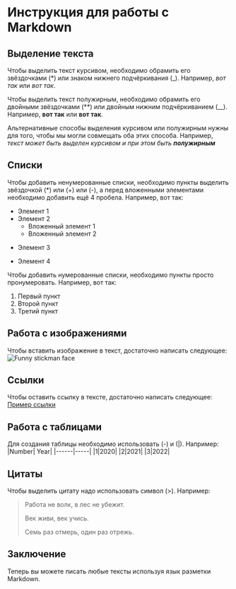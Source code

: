 # Инструкция для работы с Markdown

## Выделение текста
Чтобы выделить текст курсивом, необходимо обрамить его звёздочками (*) или знаком нижнего подчёркивания (_).
Например, *вот так* или _вот так_.

Чтобы выделить текст полужирным, необходимо
обрамить его двойными звёздочками (**) или двойным нижним подчёркиванием (__).
Например, **вот так** или __вот так__.

Альтернативные способы выделения курсивом или полужирным нужны для того, чтобы мы могли совмещать оба этих способа.
Например, *текст может быть выделен курсивом и при этом быть __полужирным__*
## Списки 

Чтобы добавить ненумерованные списки, необходимо пункты выделить звёздочкой (*) или (+) или (-), а перед вложенными элементами необходимо добавить ещё 4 пробела.
Например, вот так:
* Элемент 1
* Элемент 2
    * Вложенный элемент 1
    * Вложенный элемент 2
- Элемент 3
+ Элемент 4

Чтобы добавить нумерованные списки, необходимо пункты просто пронумеровать.
Например, вот так:
1. Первый пункт
3. Второй пункт
4. Третий пункт
## Работа с изображениями

Чтобы вставить изображение в текст, достаточно написать следующее: 
![Funny stickman face](Stickman.png)

## Ссылки 
Чтобы оставить ссылку в тексте, достаточно написать следующее: 
[Пример ссылки](http://government.ru/ "Я ссылка")
## Работа с таблицами

Для создания таблицы необходимо использовать (-) и (|).
Например: 
|Number| Year|
|------|-----|
|1|2020|
|2|2021|
|3|2022|
## Цитаты

Чтобы выделить цитату надо использовать символ (>).
Например: 
> Работа не волк, в лес не убежит.
> 
> Век живи, век учись.
> 
> Семь раз отмерь, один раз отрежь.
## Заключение
Теперь вы можете писать любые тексты используя язык разметки Markdown.
